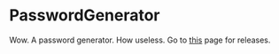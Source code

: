 # PasswordGenerator
Wow. A password generator. How useless.
Go to [this](https://github.com/KiaWeb/PasswordGenerator/) page for releases.
